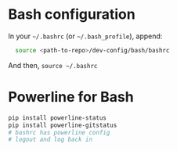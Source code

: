 # Bash configuration

In your `~/.bashrc` (or `~/.bash_profile`), append:

```bash
  source <path-to-repo>/dev-config/bash/bashrc
```

And then, `source ~/.bashrc`

# Powerline for Bash

```bash
pip install powerline-status
pip install powerline-gitstatus
# bashrc has powerline config
# logout and log back in
```
